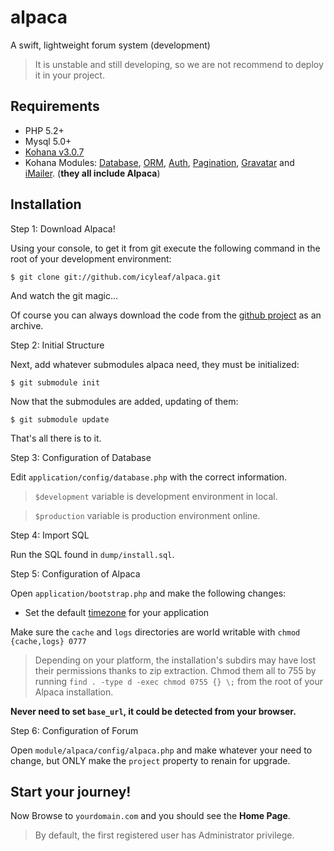 # alpaca

A swift, lightweight forum system (development)

> It is unstable and still developing, so we are not recommend to deploy it in your project.

## Requirements

* PHP 5.2+
* Mysql 5.0+
* [Kohana v3.0.7](http://github.com/kohana/kohana)
* Kohana Modules: [Database](http://github.com/kohana/database), [ORM](http://github.com/kohana/orm), [Auth](http://github.com/icyleaf/alpaca/tree/master/modules/auth/), [Pagination](http://github.com/kohana/pagination), [Gravatar](http://github.com/icyleaf/alpaca/tree/master/modules/gravatar/) and [iMailer](http://github.com/icyleaf/alpaca/tree/master/modules/imailer/). (**they all include Alpaca**)

## Installation

Step 1: Download Alpaca!

Using your console, to get it from git execute the following command in the root of your development environment:

	$ git clone git://github.com/icyleaf/alpaca.git

And watch the git magic...

Of course you can always download the code from the [github project](http://github.com/icyleaf/alpaca) as an archive.

Step 2: Initial Structure

Next, add whatever submodules alpaca need, they must be initialized:

	$ git submodule init
	
Now that the submodules are added, updating of them:

	$ git submodule update

That's all there is to it.

Step 3: Configuration of Database

Edit `application/config/database.php` with the correct information.

> `$development` variable is development environment in local.

> `$production` variable is production environment online.

Step 4: Import SQL

Run the SQL found in `dump/install.sql`.

Step 5: Configuration of Alpaca

Open `application/bootstrap.php` and make the following changes: 

* Set the default [timezone](http://php.net/timezones) for your application

Make sure the `cache` and `logs` directories are world writable with `chmod {cache,logs} 0777`

> Depending on your platform, the installation's subdirs may have lost their permissions thanks to zip extraction. Chmod them all to 755 by running `find . -type d -exec chmod 0755 {} \;` from the root of your Alpaca installation.

**Never need to set `base_url`, it could be detected from your browser.**

Step 6: Configuration of Forum

Open `module/alpaca/config/alpaca.php` and make whatever your need to change, but ONLY make the `project` property to renain for upgrade.

## Start your journey!

Now Browse to `yourdomain.com` and you should see the **Home Page**.

> By default, the first registered user has Administrator privilege.

